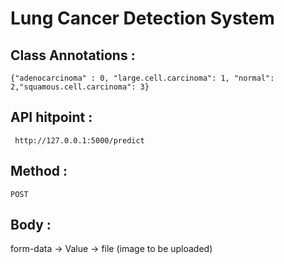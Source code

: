 # Lung Cancer Detection System

## Class Annotations : 

```{"adenocarcinoma" : 0, "large.cell.carcinoma": 1, "normal": 2,"squamous.cell.carcinoma": 3}```
 

## API hitpoint :
 
``` http://127.0.0.1:5000/predict```
  
## Method :

```POST```

## Body :

form-data -> Value -> file (image to be uploaded)
